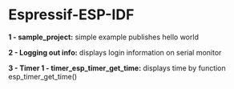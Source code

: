 # Espressif-ESP-IDF

**1 - sample_project:** simple example publishes hello world

**2 - Logging out info:** displays login information on serial monitor

**3 - Timer 1 - timer_esp_timer_get_time:** displays time by function esp_timer_get_time()
